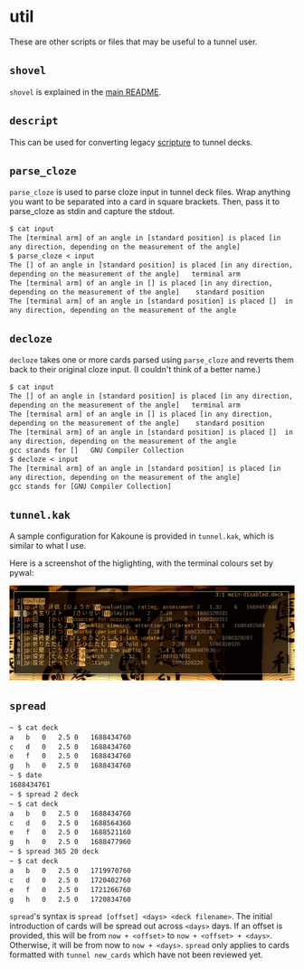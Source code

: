 # util
These are other scripts or files that may be useful to a tunnel user.

## ``shovel``
``shovel`` is explained in the [main README](https://github.com/michaelskyba/tunnel/blob/main/README.md).

## ``descript``
This can be used for converting legacy [scripture](https://github.com/michaelskyba/scripture) to tunnel decks.

## ``parse_cloze``
``parse_cloze`` is used to parse cloze input in tunnel deck files. Wrap anything
you want to be separated into a card in square brackets. Then, pass it to
parse_cloze as stdin and capture the stdout.

```
$ cat input
The [terminal arm] of an angle in [standard position] is placed [in any direction, depending on the measurement of the angle]
$ parse_cloze < input
The [] of an angle in [standard position] is placed [in any direction, depending on the measurement of the angle]	terminal arm
The [terminal arm] of an angle in [] is placed [in any direction, depending on the measurement of the angle]	standard position
The [terminal arm] of an angle in [standard position] is placed []	in any direction, depending on the measurement of the angle
```

## ``decloze``
``decloze`` takes one or more cards parsed using ``parse_cloze`` and reverts
them back to their original cloze input. (I couldn't think of a better name.)

```
$ cat input
The [] of an angle in [standard position] is placed [in any direction, depending on the measurement of the angle]	terminal arm
The [terminal arm] of an angle in [] is placed [in any direction, depending on the measurement of the angle]	standard position
The [terminal arm] of an angle in [standard position] is placed []	in any direction, depending on the measurement of the angle
gcc stands for []	GNU Compiler Collection
$ decloze < input
The [terminal arm] of an angle in [standard position] is placed [in any direction, depending on the measurement of the angle]
gcc stands for [GNU Compiler Collection]
```

## ``tunnel.kak``
A sample configuration for Kakoune is provided in ``tunnel.kak``, which is
similar to what I use.

Here is a screenshot of the higlighting, with the terminal colours set by pywal:

![Kakoune screenshot](https://raw.githubusercontent.com/michaelskyba/tunnel/main/util/kak-screenshot.png)

## ``spread``
```sh
~ $ cat deck
a	b	0	2.5	0	1688434760
c	d	0	2.5	0	1688434760
e	f	0	2.5	0	1688434760
g	h	0	2.5	0	1688434760
~ $ date
1688434761
~ $ spread 2 deck
~ $ cat deck
a	b	0	2.5	0	1688434760
c	d	0	2.5	0	1688564360
e	f	0	2.5	0	1688521160
g	h	0	2.5	0	1688477960
~ $ spread 365 20 deck
~ $ cat deck
a	b	0	2.5	0	1719970760
c	d	0	2.5	0	1720402760
e	f	0	2.5	0	1721266760
g	h	0	2.5	0	1720834760
```

``spread``'s syntax is ``spread [offset] <days> <deck filename>``. The initial
introduction of cards will be spread out across ``<days>`` days. If an offset is
provided, this will be from ``now + <offset>`` to ``now + <offset> + <days>``.
Otherwise, it will be from now to ``now + <days>``. ``spread`` only applies to
cards formatted with ``tunnel new_cards`` which have not been reviewed yet.
